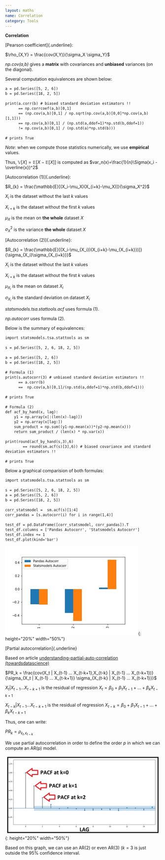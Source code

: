 ```yaml
---
layout: maths
name: Correlation
category: Tools
---
```


**Correlation**

[Pearson coefficient]{.underline}:

$\rho_{X,Y} = \frac{cov(X,Y)}{\sigma_X \sigma_Y}$

*np.cov(a,b)* gives a **matrix** with covariances and **unbiased**
variances (on the diagonal).

Several computation equivalences are shown below:


    a = pd.Series([5, 2, 6])
    b = pd.Series([18, 2, 5])

    print(a.corr(b) # biased standard deviation estimators !!
          == np.corrcoef(a,b)[0,1] 
          == (np.cov(a,b)[0,1] / np.sqrt(np.cov(a,b)[0,0]*np.cov(a,b)[1,1]))
          == np.cov(a,b)[0,1] / (np.std(a,ddof=1)*np.std(b,ddof=1)) 
          != np.cov(a,b)[0,1] / (np.std(a)*np.std(b)))

    # prints True

*Note*: when we compute those statistics numerically, we use
**empirical** values.

Thus, $\mathbb{V}[X] = \mathbb{E}[X-\mathbb{E}[X]]$ is computed as
$var_n(x)=\frac{1}{n}\Sigma(x_i - \overline{x})^2$

[Autocorrelation (1)]{.underline}:

$R_{k} = \frac{\mathbb{E}[(X_i-\mu_X)(X_{i+k}-\mu_X)]}{\sigma_X^2}$

$X_i$ is the dataset without the last $k$ values

$X_{i+k}$ is the dataset without the first $k$ values

$\mu_X$ is the mean on **the whole** dataset $X$

$\sigma_X^2$ is the variance **the whole** dataset $X$

[Autocorrelation (2)]{.underline}:

$R_{k} = \frac{\mathbb{E}[(X_i-\mu_{X_i})(X_{i+k}-\mu_{X_{i+k}})]}{\sigma_{X_i}\sigma_{X_{i+k}}}$

$X_i$ is the dataset without the last $k$ values

$X_{i+k}$ is the dataset without the first $k$ values

$\mu_{X_i}$ is the mean on dataset $X_i$

$\sigma_{X_i}$ is the standard deviation on dataset $X_i$

*statsmodels.tsa.stattools.acf* uses formula (1).

*np.autocorr* uses formula (2).

Below is the summary of equivalences:


    import statsmodels.tsa.stattools as sm

    s = pd.Series([5, 2, 6, 18, 2, 5])

    a = pd.Series([5, 2, 6])
    b = pd.Series([18, 2, 5])

    # Formula (1)
    print(s.autocorr(3) # unbiased standard deviation estimators !!
          == a.corr(b)
          ==  np.cov(a,b)[0,1]/(np.std(a,ddof=1)*np.std(b,ddof=1)))

    # prints True

    # Formula (2)
    def acf_by_hand(x, lag):
        y1 = np.array(x[:(len(x)-lag)])
        y2 = np.array(x[lag:])
        sum_product = np.sum((y1-np.mean(x))*(y2-np.mean(x)))
        return sum_product / (len(x) * np.var(x))

    print(round(acf_by_hand(s,3),6)
            == round(sm.acf(s)[3],6)) # biased covariance and standard deviation estimators !!

    # prints True

Below a graphical comparision of both formulas:


    import statsmodels.tsa.stattools as sm

    s = pd.Series([5, 2, 6, 18, 2, 5])
    a = pd.Series([5, 2, 6])
    b = pd.Series([18, 2, 5])

    corr_statsmodel =  sm.acf(s)[1:4]
    corr_pandas = [s.autocorr(i) for i in range(1,4)]

    test_df = pd.DataFrame([corr_statsmodel, corr_pandas]).T
    test_df.columns = ['Pandas Autocorr', 'Statsmodels Autocorr']
    test_df.index += 1
    test_df.plot(kind='bar')

![image](/assets/img/corr_comparison.jpg){: height="20%" width="50%"}

[Partial autocorrelation]{.underline}

Based on article [understanding-partial-auto-correlation
(towardsdatascience)](https://towardsdatascience.com/understanding-partial-auto-correlation-fa39271146ac)

$PR_k = \frac{cov(X_t | X_{t-1} ... X_{t-k+1},X_{t-k} | X_{t-1} ... X_{t-k+1})}{\sigma_{X_t | X_{t-1} ... X_{t-k+1}} \sigma_{X_{t-k} | X_{t-1} ... X_{t-k+1}}}$

$X_t | X_{t-1} ... X_{t-k+1}$ is the residual of regression
$X_t = \beta_0 + \beta_1 X_{t-1} + ... + \beta_k X_{t-k+1}$

$X_{t-k} | X_{t-1} ... X_{t-k+1}$ is the residual of regression
$X_{t-k} = \beta_0 + \beta_1 X_{t-1} + ... + \beta_k X_{t-k+1}$

Thus, one can write:

$PR_k = \rho_{\epsilon_t,\epsilon_{t-k}}$

We use partial autocorrelation in order to define the order $p$ in which
we can compute an AR(p) model.

![image](/assets/img/PACF.png){: height="20%" width="50%"}

Based on this graph, we can use an AR(2) or even AR(3) ($k=3$ is just
outside the 95% confidence interval.
